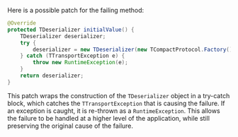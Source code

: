 Here is a possible patch for the failing method:
```java
@Override
protected TDeserializer initialValue() {
    TDeserializer deserializer;
    try {
        deserializer = new TDeserializer(new TCompactProtocol.Factory());
    } catch (TTransportException e) {
        throw new RuntimeException(e);
    }
    return deserializer;
}
```
This patch wraps the construction of the `TDeserializer` object in a try-catch block, which catches the `TTransportException` that is causing the failure. If an exception is caught, it is re-thrown as a `RuntimeException`. This allows the failure to be handled at a higher level of the application, while still preserving the original cause of the failure.